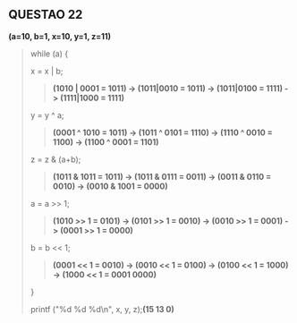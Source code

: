 ## QUESTAO 22
__(a=10, b=1, x=10, y=1, z=11)__
>while (a) {
>
>x = x | b;
>>__(1010 | 0001 = 1011) -> (1011|0010 = 1011) -> (1011|0100 = 1111) -> (1111|1000 = 1111)__
>
>y = y ^ a; 
>>__(0001 ^ 1010 = 1011) -> (1011 ^ 0101 = 1110) -> (1110 ^ 0010 = 1100) -> (1100 ^ 0001 = 1101)__
>
>z = z & (a+b);
>>__(1011 & 1011 = 1011) -> (1011 & 0111 = 0011) -> (0011 & 0110 = 0010) -> (0010 & 1001 = 0000)__
>
>a = a >> 1;
>>__(1010 >> 1 = 0101) -> (0101 >> 1 = 0010) -> (0010 >> 1 = 0001) -> (0001 >> 1 = 0000)__
>
>b = b << 1;
>>__(0001 << 1 = 0010) -> (0010 << 1 = 0100) -> (0100 << 1 = 1000) -> (1000 << 1 = 0001 0000)__
>
>}
>
>printf ("%d %d %d\n", x, y, z);__(15 13 0)__

